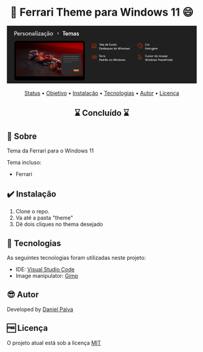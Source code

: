 <h1 align="center"> 🎨 Ferrari Theme para Windows 11 😄</h1>

<p align="center">
    <img src="./_img/theme.png">
</p>

<p align="center">
 <a href="#status">Status</a> • 
 <a href="#objective">Objetivo</a> •
 <a href="#installation">Instalação</a> • 
 <a href="#technology">Tecnologias</a> • 
 <a href="#author">Autor</a> • 
 <a href="#licence">Licença</a>
</p>

<h2 align="center" id=status> 
	⌛ Concluído ⌛
</h2>

<h2 id=objective>📜 Sobre</h2>
Tema da Ferrari para o Windows 11<br>

Tema incluso:

- Ferrari

<h2 id=installation>✔️ Instalação</h2>

1. Clone o repo.
2. Va até a pasta "theme"
3. Dê dois cliques no thema desejado

<h2 id=technology>🧰 Tecnologias</h2>

As seguintes tecnologias foram utilizadas neste projeto:

- IDE: <a href="https://code.visualstudio.com/download">Visual Studio Code</a>
- Image manipulator: <a href="https://www.gimp.org/downloads/">Gimp</a>

<h2 id=author>😎 Autor</h2>

Developed by <a href="https://www.linkedin.com/in/danhpaiva/" target="_blank">Daniel Paiva</a>

<h2 id=licence>🆓 Licença</h2>
O projeto atual está sob a licença
<a href="https://github.com/danhpaiva/w11-theme-ferrari/blob/main/README.md" target="_blank">MIT</a>

